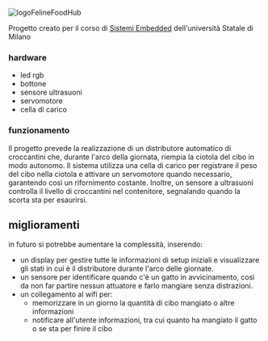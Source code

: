 ![logoFelineFoodHub](https://github.com/RestucciaMichele/FelineFoodHub/assets/72453178/262522e9-989b-420c-ab3f-00e54a551863)



Progetto creato per il corso di [Sistemi Embedded](https://gitlab.di.unimi.it/sistemiembedded) dell'università Statale di Milano

### hardware
  - led rgb
  - bottone
  - sensore ultrasuoni
  - servomotore
  - cella di carico
### funzionamento
Il progetto prevede la realizzazione di un distributore automatico di croccantini che, durante l'arco della giornata, riempia la ciotola del cibo in modo autonomo. Il sistema utilizza una cella di carico per registrare il peso del cibo nella ciotola e attivare un servomotore quando necessario, garantendo così un rifornimento costante. Inoltre, un sensore a ultrasuoni controlla il livello di croccantini nel contenitore, segnalando quando la scorta sta per esaurirsi.


## miglioramenti
in futuro si potrebbe aumentare la complessità, inserendo:
- un display per gestire tutte le informazioni di setup iniziali e visualizzare gli stati in cui è il distributore durante l'arco delle giornate.
- un sensore per identificare quando c'è un gatto in avvicinamento, così da non far partire nessun attuatore e farlo mangiare senza distrazioni.
- un collegamento al wifi per:
  - memorizzare in un giorno la quantità di cibo mangiato o altre informazioni
  - notificare all'utente informazioni, tra cui quanto ha mangiato il gatto o se sta per finire il cibo
